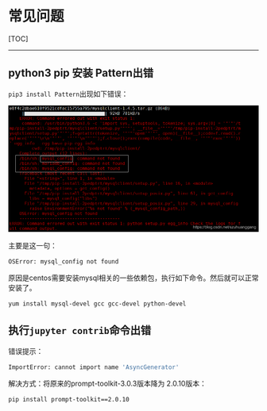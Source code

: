 # 常见问题

[TOC]

<!-- toc -->

---

## python3 pip 安装 Pattern出错

`pip3 install Pattern`出现如下错误：

![](images/常见问题/Pattern.png)



主要是这一句：

```bash
OSError: mysql_config not found
```


原因是centos需要安装mysql相关的一些依赖包，执行如下命令。然后就可以正常安装了。

```bash
yum install mysql-devel gcc gcc-devel python-devel
```

## 执行`jupyter contrib`命令出错

错误提示：

```bash
ImportError: cannot import name 'AsyncGenerator'
```

解决方式：将原来的prompt-toolkit-3.0.3版本降为 2.0.10版本：

```bash
pip install prompt-toolkit==2.0.10
```

